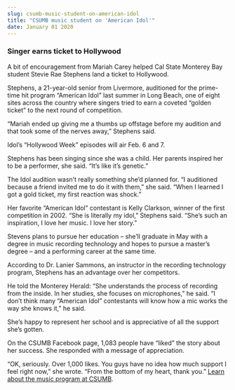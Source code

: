 ```yaml
---
slug: csumb-music-student-on-american-idol
title: "CSUMB music student on 'American Idol'"
date: January 01 2020
---
```


 
<h3>Singer earns ticket to Hollywood</h3>
<p>
  A bit of encouragement from Mariah Carey helped Cal State Monterey Bay student
  Stevie Rae Stephens land a ticket to Hollywood.
</p>
<p>
  Stephens, a 21-year-old senior from Livermore, auditioned for the prime-time
  hit program “American Idol” last summer in Long Beach, one of eight sites
  across the country where singers tried to earn a coveted “golden ticket” to
  the next round of competition.
</p>
<p>
  “Mariah ended up giving me a thumbs up offstage before my audition and that
  took some of the nerves away,” Stephens said.
</p>
<p>Idol’s “Hollywood Week” episodes will air Feb. 6 and 7.</p>
<p>
  Stephens has been singing since she was a child. Her parents inspired her to
  be a performer, she said. “It’s like it’s genetic.”
</p>
<p>
  The Idol audition wasn’t really something she’d planned for. “I auditioned
  because a friend invited me to do it with them,” she said. “When I learned I
  got a gold ticket, my first reaction was shock.”
</p>
<p>
  Her favorite “American Idol” contestant is Kelly Clarkson, winner of the first
  competition in 2002. “She is literally my idol,” Stephens said. “She’s such an
  inspiration, I love her music. I love her story.”
</p>
<p>
  Stevens plans to pursue her education – she’ll graduate in May with a degree
  in music recording technology and hopes to pursue a master’s degree – and a
  performing career at the same time.
</p>
<p>
  According to Dr. Lanier Sammons, an instructor in the recording technology
  program, Stephens has an advantage over her competitors.
</p>
<p>
  He told the Monterey Herald: “She understands the process of recording from
  the inside. In her studies, she focuses on microphones,” he said. “I don’t
  think many “American Idol” contestants will know how a mic works the way she
  knows it,” he said.
</p>
<p>
  She’s happy to represent her school and is appreciative of all the support
  she’s gotten.
</p>
<p>
  On the CSUMB Facebook page, 1,083 people have “liked” the story about her
  success. She responded with a message of appreciation.
</p>
<p>
  “OK, seriously. Over 1,000 likes. You guys have no idea how much support I
  feel right now,” she wrote. “From the bottom of my heart, thank you.”
  <a href="https://csumb.edu/music">Learn about the music program at CSUMB</a>.
</p>
 
